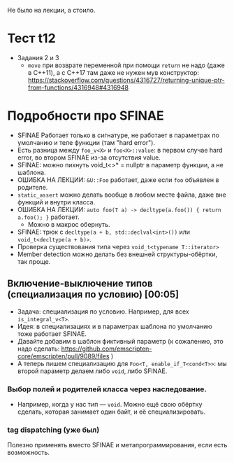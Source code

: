 Не было на лекции, а стоило.

# Тест t12
* Задания 2 и 3
  * `move` при возврате переменной при помощи `return` не надо (даже в C++11),
    а с C++17 там даже не нужен мув конструктор: https://stackoverflow.com/questions/4316727/returning-unique-ptr-from-functions/4316948#4316948

# Подробности про SFINAE
* SFINAE Работает только в сигнатуре, не работает в параметрах по умолчанию и теле функции (там "hard error").
* Есть разница между `foo_v<X>` и `foo<X>::value`: в первом случае hard error, во втором SFINAE из-за отсутствия value.
* SFINAE: можно пихнуть void_t<>* = nullptr в параметр функции, а не шаблона.
* ОШИБКА НА ЛЕКЦИИ: `&U::Foo` работает, даже если `foo` объявлен в родителе.
* `static_assert` можно делать вообще в любом месте файла, даже вне функций и внутри класса.
* ОШИБКА НА ЛЕКЦИИ: `auto foo(T a) -> decltype(a.foo()) { return a.foo(); }` работает.
  * Можно в макрос обернуть.
* SFINAE: трюк с `decltype(a + b, std::declval<int>())` или `void_t<decltype(a + b)>`.
* Проверка существования типа через `void_t<typename T::iterator>`
* Member detection можно делать без внешней структуры-обёртки, так проще.

## Включение-выключение типов (специализация по условию) [00:05]
* Задача: специализация по условию. Например, для всех `is_integral_v<T>`.
* Идея: в специализациях и в параметрах шаблона по умолчанию тоже работает SFINAE.
* Давайте добавим в шаблон фиктивный параметр (к сожалению, это надо сделать: https://github.com/emscripten-core/emscripten/pull/9089/files )
* А теперь пишем специализацию для `Foo<T, enable_if_T<cond<T>>`: мы второй параметр делаем либо `void`, либо SFINAE.

### Выбор полей и родителей класса через наследование.
* Например, когда у нас тип — `void`. Можно ещё свою обёртку сделать, которая занимает один байт, и её специализировать.

### tag dispatching (уже был)
Полезно применять вместо SFINAE и метапрограммирования, если есть возможность.
